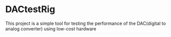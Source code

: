# DACtestRig
This project is a simple tool for testing the performance of the DAC(digital to analog converter) using low-cost hardware
